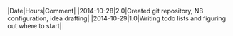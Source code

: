 |Date|Hours|Comment|
|2014-10-28|2.0|Created git repository, NB configuration, idea drafting|
|2014-10-29|1.0|Writing todo lists and figuring out where to start|

